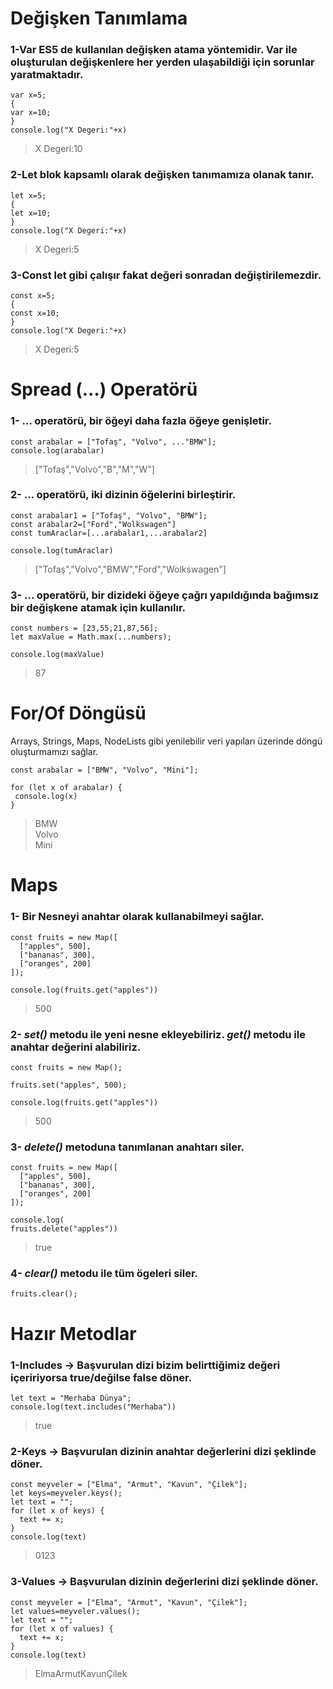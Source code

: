 # Değişken Tanımlama
### 1-Var ES5 de kullanılan değişken atama yöntemidir. Var ile oluşturulan değişkenlere her yerden ulaşabildiği için sorunlar yaratmaktadır.
```
var x=5;
{
var x=10;
}
console.log("X Degeri:"+x)
```
> X Degeri:10
### 2-Let blok kapsamlı olarak değişken tanımamıza olanak tanır.
```
let x=5;
{
let x=10;
}
console.log("X Degeri:"+x)
```
> X Degeri:5
### 3-Const let gibi çalışır fakat değeri sonradan değiştirilemezdir.
```
const x=5;
{
const x=10;
}
console.log("X Degeri:"+x)
```
> X Degeri:5

# Spread (...) Operatörü
### 1- ... operatörü, bir öğeyi daha fazla öğeye genişletir.
```
const arabalar = ["Tofaş", "Volvo", ..."BMW"];
console.log(arabalar)
```
>["Tofaş","Volvo","B","M","W"]

### 2- ... operatörü, iki dizinin öğelerini birleştirir.
```
const arabalar1 = ["Tofaş", "Volvo", "BMW"];
const arabalar2=["Ford","Wolkswagen"]
const tumAraclar=[...arabalar1,...arabalar2]

console.log(tumAraclar)
```
>["Tofaş","Volvo","BMW","Ford","Wolkswagen"] 

### 3- ... operatörü, bir dizideki öğeye çağrı yapıldığında bağımsız bir değişkene atamak için kullanılır.
```
const numbers = [23,55,21,87,56];
let maxValue = Math.max(...numbers);

console.log(maxValue)
```
>87

# For/Of Döngüsü
Arrays, Strings, Maps, NodeLists gibi yenilebilir veri yapıları üzerinde döngü oluşturmamızı sağlar.
```
const arabalar = ["BMW", "Volvo", "Mini"];

for (let x of arabalar) {
 console.log(x)
}
```
>BMW <br/>
Volvo <br/>
Mini

# Maps
### 1- Bir Nesneyi anahtar olarak kullanabilmeyi sağlar.
```
const fruits = new Map([
  ["apples", 500],
  ["bananas", 300],
  ["oranges", 200]
]);

console.log(fruits.get("apples"))
```
>500

### 2- ***set()*** metodu ile yeni nesne ekleyebiliriz. ***get()*** metodu ile anahtar değerini alabiliriz.
```
const fruits = new Map();

fruits.set("apples", 500);

console.log(fruits.get("apples"))
```
>500

### 3- ***delete()*** metoduna tanımlanan anahtarı siler.
```
const fruits = new Map([
  ["apples", 500],
  ["bananas", 300],
  ["oranges", 200]
]);

console.log(
fruits.delete("apples"))
```
>true

### 4- ***clear()*** metodu ile tüm ögeleri siler.
```
fruits.clear();
```

# Hazır Metodlar
### 1-Includes -> Başvurulan dizi bizim belirttiğimiz değeri içeririyorsa true/değilse false döner.
```
let text = "Merhaba Dünya";
console.log(text.includes("Merhaba"))
```
> true   
### 2-Keys -> Başvurulan dizinin anahtar değerlerini dizi şeklinde döner.
```
const meyveler = ["Elma", "Armut", "Kavun", "Çilek"];
let keys=meyveler.keys();
let text = "";
for (let x of keys) {
  text += x;
}
console.log(text) 
```
> 0123
### 3-Values -> Başvurulan dizinin değerlerini dizi şeklinde döner.
```
const meyveler = ["Elma", "Armut", "Kavun", "Çilek"];
let values=meyveler.values();
let text = "";
for (let x of values) {
  text += x;
}
console.log(text) 
```
> ElmaArmutKavunÇilek

